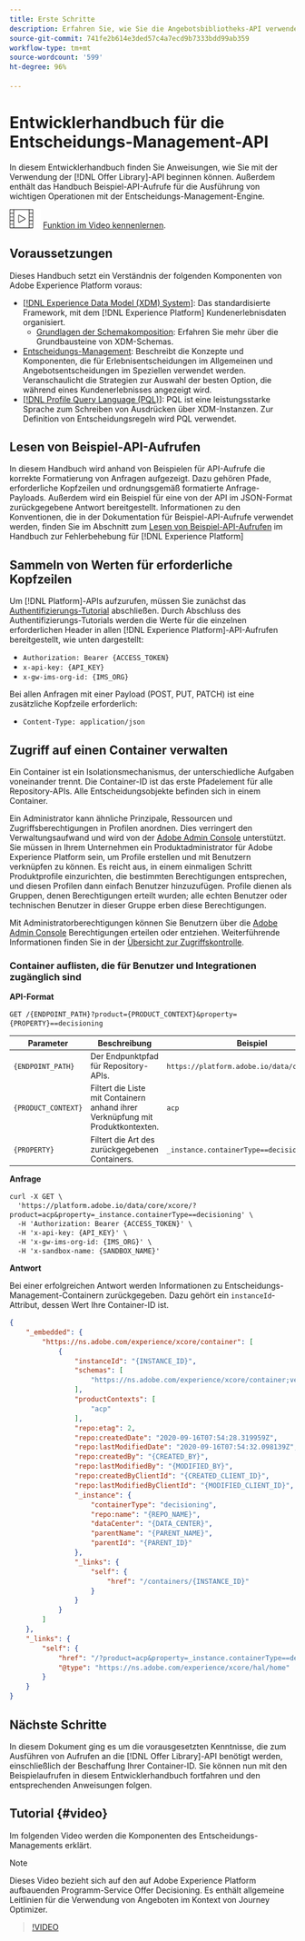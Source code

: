 ```yaml
---
title: Erste Schritte
description: Erfahren Sie, wie Sie die Angebotsbibliotheks-API verwenden, um wichtige Aktionen mit der Entscheidungs-Management-Engine auszuführen.
source-git-commit: 741fe2b614e3ded57c4a7ecd9b7333bdd99ab359
workflow-type: tm+mt
source-wordcount: '599'
ht-degree: 96%

---
```


# Entwicklerhandbuch für die Entscheidungs-Management-API

In diesem Entwicklerhandbuch finden Sie Anweisungen, wie Sie mit der Verwendung der [!DNL Offer Library]-API beginnen können. Außerdem enthält das Handbuch Beispiel-API-Aufrufe für die Ausführung von wichtigen Operationen mit der Entscheidungs-Management-Engine.

![](../../assets/do-not-localize/how-to-video.png) [Funktion im Video kennenlernen](#video).

## Voraussetzungen

Dieses Handbuch setzt ein Verständnis der folgenden Komponenten von Adobe Experience Platform voraus:

* [[!DNL Experience Data Model (XDM) System]](https://experienceleague.adobe.com/docs/experience-platform/xdm/home.html?lang=de): Das standardisierte Framework, mit dem [!DNL Experience Platform] Kundenerlebnisdaten organisiert.
   * [Grundlagen der Schemakomposition](https://experienceleague.adobe.com/docs/experience-platform/xdm/schema/composition.html): Erfahren Sie mehr über die Grundbausteine von XDM-Schemas.
* [Entscheidungs-Management](../../../using/offers/get-started/starting-offer-decisioning.md): Beschreibt die Konzepte und Komponenten, die für Erlebnisentscheidungen im Allgemeinen und Angebotsentscheidungen im Speziellen verwendet werden. Veranschaulicht die Strategien zur Auswahl der besten Option, die während eines Kundenerlebnisses angezeigt wird.
* [[!DNL Profile Query Language (PQL)]](https://experienceleague.adobe.com/docs/experience-platform/segmentation/pql/overview.html?lang=de): PQL ist eine leistungsstarke Sprache zum Schreiben von Ausdrücken über XDM-Instanzen. Zur Definition von Entscheidungsregeln wird PQL verwendet.

## Lesen von Beispiel-API-Aufrufen

In diesem Handbuch wird anhand von Beispielen für API-Aufrufe die korrekte Formatierung von Anfragen aufgezeigt. Dazu gehören Pfade, erforderliche Kopfzeilen und ordnungsgemäß formatierte Anfrage-Payloads. Außerdem wird ein Beispiel für eine von der API im JSON-Format zurückgegebene Antwort bereitgestellt. Informationen zu den Konventionen, die in der Dokumentation für Beispiel-API-Aufrufe verwendet werden, finden Sie im Abschnitt zum [Lesen von Beispiel-API-Aufrufen](https://experienceleague.adobe.com/docs/experience-platform/landing/troubleshooting.html#how-do-i-format-an-api-request) im Handbuch zur Fehlerbehebung für [!DNL Experience Platform]

## Sammeln von Werten für erforderliche Kopfzeilen

Um [!DNL Platform]-APIs aufzurufen, müssen Sie zunächst das [Authentifizierungs-Tutorial](https://experienceleague.adobe.com/docs/experience-platform/landing/platform-apis/api-authentication.html) abschließen. Durch Abschluss des Authentifizierungs-Tutorials werden die Werte für die einzelnen erforderlichen Header in allen [!DNL Experience Platform]-API-Aufrufen bereitgestellt, wie unten dargestellt:

* `Authorization: Bearer {ACCESS_TOKEN}`
* `x-api-key: {API_KEY}`
* `x-gw-ims-org-id: {IMS_ORG}`

Bei allen Anfragen mit einer Payload (POST, PUT, PATCH) ist eine zusätzliche Kopfzeile erforderlich:

* `Content-Type: application/json`

## Zugriff auf einen Container verwalten

Ein Container ist ein Isolationsmechanismus, der unterschiedliche Aufgaben voneinander trennt. Die Container-ID ist das erste Pfadelement für alle Repository-APIs. Alle Entscheidungsobjekte befinden sich in einem Container.

Ein Administrator kann ähnliche Prinzipale, Ressourcen und Zugriffsberechtigungen in Profilen anordnen. Dies verringert den Verwaltungsaufwand und wird von der [Adobe Admin Console](https://adminconsole.adobe.com/) unterstützt. Sie müssen in Ihrem Unternehmen ein Produktadministrator für Adobe Experience Platform sein, um Profile erstellen und mit Benutzern verknüpfen zu können. Es reicht aus, in einem einmaligen Schritt Produktprofile einzurichten, die bestimmten Berechtigungen entsprechen, und diesen Profilen dann einfach Benutzer hinzuzufügen. Profile dienen als Gruppen, denen Berechtigungen erteilt wurden; alle echten Benutzer oder technischen Benutzer in dieser Gruppe erben diese Berechtigungen.

Mit Administratorberechtigungen können Sie Benutzern über die [Adobe Admin Console](https://adminconsole.adobe.com/) Berechtigungen erteilen oder entziehen. Weiterführende Informationen finden Sie in der [Übersicht zur Zugriffskontrolle](https://experienceleague.adobe.com/docs/experience-platform/access-control/home.html?lang=de).

### Container auflisten, die für Benutzer und Integrationen zugänglich sind

**API-Format**

```http
GET /{ENDPOINT_PATH}?product={PRODUCT_CONTEXT}&property={PROPERTY}==decisioning
```

| Parameter | Beschreibung | Beispiel |
| --------- | ----------- | ------- |
| `{ENDPOINT_PATH}` | Der Endpunktpfad für Repository-APIs. | `https://platform.adobe.io/data/core/xcore/` |
| `{PRODUCT_CONTEXT}` | Filtert die Liste mit Containern anhand ihrer Verknüpfung mit Produktkontexten. | `acp` |
| `{PROPERTY}` | Filtert die Art des zurückgegebenen Containers. | `_instance.containerType==decisioning` |

**Anfrage**

```shell
curl -X GET \
  'https://platform.adobe.io/data/core/xcore/?product=acp&property=_instance.containerType==decisioning' \
  -H 'Authorization: Bearer {ACCESS_TOKEN}' \
  -H 'x-api-key: {API_KEY}' \
  -H 'x-gw-ims-org-id: {IMS_ORG}' \
  -H 'x-sandbox-name: {SANDBOX_NAME}'
```

**Antwort**

Bei einer erfolgreichen Antwort werden Informationen zu Entscheidungs-Management-Containern zurückgegeben. Dazu gehört ein `instanceId`-Attribut, dessen Wert Ihre Container-ID ist.

```json
{
    "_embedded": {
        "https://ns.adobe.com/experience/xcore/container": [
            {
                "instanceId": "{INSTANCE_ID}",
                "schemas": [
                    "https://ns.adobe.com/experience/xcore/container;version=0.5"
                ],
                "productContexts": [
                    "acp"
                ],
                "repo:etag": 2,
                "repo:createdDate": "2020-09-16T07:54:28.319959Z",
                "repo:lastModifiedDate": "2020-09-16T07:54:32.098139Z",
                "repo:createdBy": "{CREATED_BY}",
                "repo:lastModifiedBy": "{MODIFIED_BY}",
                "repo:createdByClientId": "{CREATED_CLIENT_ID}",
                "repo:lastModifiedByClientId": "{MODIFIED_CLIENT_ID}",
                "_instance": {
                    "containerType": "decisioning",
                    "repo:name": "{REPO_NAME}",
                    "dataCenter": "{DATA_CENTER}",
                    "parentName": "{PARENT_NAME}",
                    "parentId": "{PARENT_ID}"
                },
                "_links": {
                    "self": {
                        "href": "/containers/{INSTANCE_ID}"
                    }
                }
            }
        ]
    },
    "_links": {
        "self": {
            "href": "/?product=acp&property=_instance.containerType==decisioning",
            "@type": "https://ns.adobe.com/experience/xcore/hal/home"
        }
    }
}
```

## Nächste Schritte

In diesem Dokument ging es um die vorausgesetzten Kenntnisse, die zum Ausführen von Aufrufen an die [!DNL Offer Library]-API benötigt werden, einschließlich der Beschaffung Ihrer Container-ID. Sie können nun mit den Beispielaufrufen in diesem Entwicklerhandbuch fortfahren und den entsprechenden Anweisungen folgen.

## Tutorial {#video}

Im folgenden Video werden die Komponenten des Entscheidungs-Managements erklärt.

>[!NOTE]
>
>Dieses Video bezieht sich auf den auf Adobe Experience Platform aufbauenden Programm-Service Offer Decisioning. Es enthält allgemeine Leitlinien für die Verwendung von Angeboten im Kontext von Journey Optimizer.

>[!VIDEO](https://video.tv.adobe.com/v/329919?quality=12)
